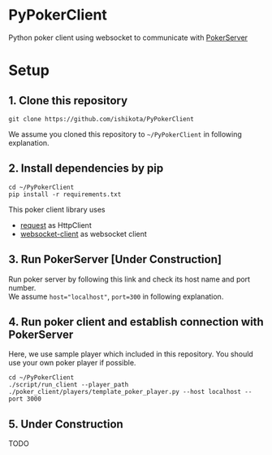 # PyPokerClient
Python poker client using websocket to communicate with [PokerServer](https://github.com/ishikota/PokerServer)

# Setup

## 1. Clone this repository
```
git clone https://github.com/ishikota/PyPokerClient
```
We assume you cloned this repository to `~/PyPokerClient` in following explanation.

## 2. Install dependencies by pip
```
cd ~/PyPokerClient
pip install -r requirements.txt
```
This poker client library uses
- [request](https://github.com/kennethreitz/requests/) as HttpClient
- [websocket-client](https://github.com/liris/websocket-client) as websocket client

## 3. Run PokerServer [Under Construction]
Run poker server by following this link and check its host name and port number.  
We assume `host="localhost"`, `port=300` in following explanation.

## 4. Run poker client and establish connection with PokerServer
Here, we use sample player which included in this repository.
You should use your own poker player if possible.
```
cd ~/PyPokerClient
./script/run_client --player_path ./poker_client/players/template_poker_player.py --host localhost --port 3000
```

## 5. Under Construction
TODO
